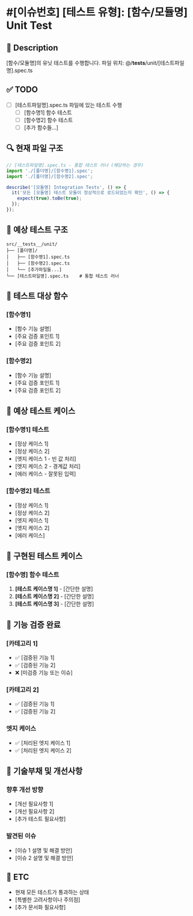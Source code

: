 # #[이슈번호] [테스트 유형]: [함수/모듈명] Unit Test

## 📄 Description

[함수/모듈명]의 유닛 테스트를 수행합니다.
파일 위치: @/**tests**/unit/[테스트파일명].spec.ts

## ✅ TODO

- [ ] [테스트파일명].spec.ts 파일에 있는 테스트 수행
  - [ ] [함수명1] 함수 테스트
  - [ ] [함수명2] 함수 테스트
  - [ ] [추가 함수들...]

## 🔍 현재 파일 구조

```typescript
// [테스트파일명].spec.ts - 통합 테스트 러너 (해당하는 경우)
import './[폴더명]/[함수명1].spec';
import './[폴더명]/[함수명2].spec';

describe('[모듈명] Integration Tests', () => {
  it('모든 [모듈명] 테스트 모듈이 정상적으로 로드되었는지 확인', () => {
    expect(true).toBe(true);
  });
});
```

## 📁 예상 테스트 구조

```
src/__tests__/unit/
├── [폴더명]/
│   ├── [함수명1].spec.ts
│   ├── [함수명2].spec.ts
│   └── [추가파일들...]
└── [테스트파일명].spec.ts    # 통합 테스트 러너
```

## 🎯 테스트 대상 함수

### [함수명1]

- [함수 기능 설명]
- [주요 검증 포인트 1]
- [주요 검증 포인트 2]

### [함수명2]

- [함수 기능 설명]
- [주요 검증 포인트 1]
- [주요 검증 포인트 2]

## 🚨 예상 테스트 케이스

### [함수명1] 테스트

- [정상 케이스 1]
- [정상 케이스 2]
- [엣지 케이스 1 - 빈 값 처리]
- [엣지 케이스 2 - 경계값 처리]
- [에러 케이스 - 잘못된 입력]

### [함수명2] 테스트

- [정상 케이스 1]
- [정상 케이스 2]
- [엣지 케이스 1]
- [엣지 케이스 2]
- [에러 케이스]

## 🔧 구현된 테스트 케이스

### [함수명] 함수 테스트

1. **[테스트 케이스명 1]** - [간단한 설명]
2. **[테스트 케이스명 2]** - [간단한 설명]
3. **[테스트 케이스명 3]** - [간단한 설명]

## 🎯 기능 검증 완료

### [카테고리 1]

- ✅ [검증된 기능 1]
- ✅ [검증된 기능 2]
- ❌ [미검증 기능 또는 이슈]

### [카테고리 2]

- ✅ [검증된 기능 1]
- ✅ [검증된 기능 2]

### 엣지 케이스

- ✅ [처리된 엣지 케이스 1]
- ✅ [처리된 엣지 케이스 2]

## 🚨 기술부채 및 개선사항

### 향후 개선 방향

- [개선 필요사항 1]
- [개선 필요사항 2]
- [추가 테스트 필요사항]

### 발견된 이슈

- [이슈 1 설명 및 해결 방안]
- [이슈 2 설명 및 해결 방안]

## 🎸 ETC

- 현재 모든 테스트가 통과하는 상태
- [특별한 고려사항이나 주의점]
- [추가 문서화 필요사항]
